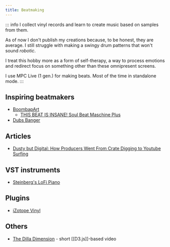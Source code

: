 ```yaml
---
title: Beatmaking
---
```


::: info
I collect vinyl records and learn to create music based on samples from them.

As of now I don't publish my creations because, to be honest, they are average. I still struggle with making a swingy drum patterns that won't sound _robotic_.

I treat this hobby more as a form of self-therapy, a way to process emotions and redirect focus on something other than these omnipresent screens.

I use MPC Live (1 gen.) for making beats. Most of the time in standalone mode.
:::

## Inspiring beatmakers

- [BoombapArt](https://www.youtube.com/@BoombapArt)
  - [THIS BEAT IS INSANE! Soul Beat Maschine Plus](https://www.youtube.com/watch?v=OV64GbCtQAE)
- [Dubs Banger](https://www.youtube.com/@dubsbangermusic)

## Articles

- [Dusty but Digital: How Producers Went From Crate Digging to Youtube Surfing](https://www.vice.com/en/article/rqmk7r/dusty-but-digital-how-producers-went-from-crate-digging-to-youtube-surfing)

## VST instruments

- [Steinberg's LoFi Piano](https://www.steinberg.net/vst-instruments/lofi-piano/)

## Plugins

- [iZotope Vinyl](https://www.izotope.com/en/products/vinyl.html)

## Others

- [The Dilla Dimension](http://www.dilladimension.com/) - short [[D3.js]]-based video
